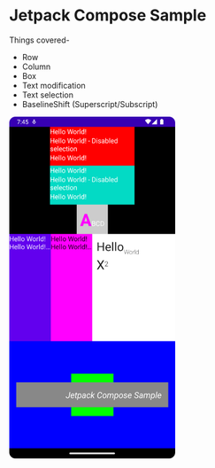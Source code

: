 # Jetpack Compose Sample

Things covered-

* Row
* Column
* Box
* Text modification
* Text selection
* BaselineShift (Superscript/Subscript)

<img src="screenshots/app.png" width="300">

